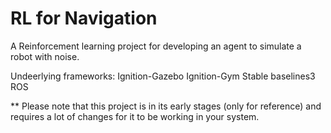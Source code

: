 <h1>RL for Navigation </h1>

A Reinforcement learning project for developing an agent to simulate a robot with noise.

Undeerlying frameworks:
Ignition-Gazebo
Ignition-Gym
Stable baselines3
ROS 


** Please note that this project is in its early stages (only for reference) and requires a lot of changes for it to be working in your system. 
